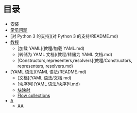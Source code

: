 # 目录

* [安装](安装/README.md)
* [常见问题](常见问题/README.md)
* [对 Python 3 的支持](对 Python 3 的支持/README.md)
* [教程](教程/README.md)
   * [加载 YAML](教程/加载 YAML.md)
   * [转储为 YAML 文档](教程/转储为 YAML 文档.md)
   * [Constructors,representers,resolvers](教程/Constructors, representers, resolvers.md)
* [YAML 语法](YAML 语法/README.md)
   * [文档](YAML 语法/文档.md)
   * [块序列](YAML 语法/块序列.md)
   * [块映射]()
   * [Flow collections]()
* [A](A/README.md)
   * [AA](A/a.md)

